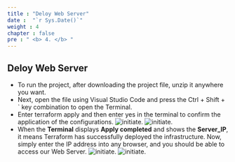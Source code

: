 ```yaml
---
title : "Deloy Web Server"
date :  "`r Sys.Date()`" 
weight : 4
chapter : false
pre : " <b> 4. </b> "
---
```


## Deloy Web Server

- To run the project, after downloading the project file, unzip it anywhere you want.
- Next, open the file using Visual Studio Code and press the Ctrl + Shift + ` key combination to open the Terminal.
- Enter terraform apply and then enter yes in the terminal to confirm the application of the configurations.
![initiate](/images/deloyws/00001.png?featherlight=false&width=75pc).
![initiate](/images/deloyws/00002.png?featherlight=false&width=75pc).
- When the **Terminal** displays **Apply completed** and shows the **Server_IP**, it means Terraform has successfully deployed the infrastructure. Now, simply enter the IP address into any browser, and you should be able to access our Web Server.
![initiate](/images/deloyws/00003.png?featherlight=false&width=75pc).
![initiate](/images/deloyws/00004.png?featherlight=false&width=75pc).